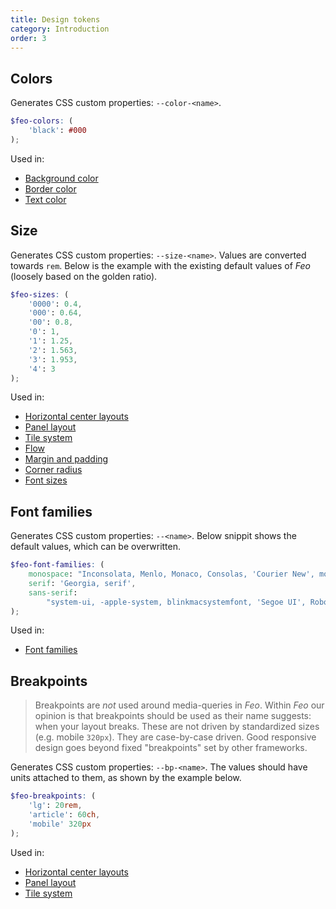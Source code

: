 ```yaml
---
title: Design tokens
category: Introduction
order: 3
---
```


## Colors

Generates CSS custom properties: `--color-<name>`.

```scss
$feo-colors: (
	'black': #000
);
```

Used in:

- [Background color](/token-based#background-color)
- [Border color](/token-based#border)
- [Text color](/token-based#text-color-font-sizes-and-font-family)

## Size

Generates CSS custom properties: `--size-<name>`. Values are converted towards `rem`. Below is the example with the existing default values of _Feo_ (loosely based on the golden ratio).

```scss
$feo-sizes: (
	'0000': 0.4,
	'000': 0.64,
	'00': 0.8,
	'0': 1,
	'1': 1.25,
	'2': 1.563,
	'3': 1.953,
	'4': 3
);
```

Used in:

- [Horizontal center layouts](/center)
- [Panel layout](/panel)
- [Tile system](/tiles)
- [Flow](/flow)
- [Margin and padding](/token-based#margin-and-padding)
- [Corner radius](/token-based#radius)
- [Font sizes](/token-based#text-color-font-sizes-and-font-family)

## Font families

Generates CSS custom properties: `--<name>`. Below snippit shows the default values, which can be overwritten.

```scss
$feo-font-families: (
	monospace: "Inconsolata, Menlo, Monaco, Consolas, 'Courier New', monospace",
	serif: 'Georgia, serif',
	sans-serif:
		"system-ui, -apple-system, blinkmacsystemfont, 'Segoe UI', Roboto, 'Helvetica Neue', Arial, sans-serif"
);
```

Used in:

- [Font families](/token-based#text-color-font-sizes-and-font-family)

## Breakpoints

> Breakpoints are _not_ used around media-queries in _Feo_. Within _Feo_ our opinion is that breakpoints should be used as their name suggests: when your layout breaks. These are not driven by standardized sizes (e.g. mobile `320px`). They are case-by-case driven. Good responsive design goes beyond fixed "breakpoints" set by other frameworks.

Generates CSS custom properties: `--bp-<name>`. The values should have units attached to them, as shown by the example below.

```scss
$feo-breakpoints: (
	'lg': 20rem,
	'article': 60ch,
	'mobile' 320px
);
```

Used in:

- [Horizontal center layouts](/center)
- [Panel layout](/panel)
- [Tile system](/tiles)

